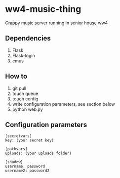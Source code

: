 ww4-music-thing
===============

Crappy music server running in senior house ww4

Dependencies
----------

1. Flask
2. Flask-login
3. cmus

How to
----------

1. git pull
2. touch queue
3. touch config
4. write configuration parameters, see section below
5. python web.py

Configuration parameters
-------------

```
[secretvars]
key: (your secret key)

[pathvars]
uploads: (your uploads folder)

[shadow]
username: password
username2: password2
```
